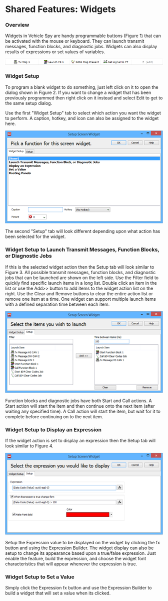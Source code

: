 # Shared Features: Widgets

### Overview

Widgets in Vehicle Spy are handy programmable buttons (Figure 1) that can be activated with the mouse or keyboard. They can launch transmit messages, function blocks, and diagnostic jobs. Widgets can also display results of expressions or set values of variables.

![Figure 1: Widgets are found along the bottom and right edges of the screen.](../.gitbook/assets/spyWidgets.gif)

### Widget Setup

To program a blank widget to do something, just left click on it to open the dialog shown in Figure 2. If you want to change a widget that has been previously programmed then right click on it instead and select Edit to get to the same setup dialog.

Use the first "Widget Setup" tab to select which action you want the widget to perform. A caption, hotkey, and icon can also be assigned to the widget here.

![Figure 2: Use the Widget Setup tab to select a widget action and change its appearance.](../.gitbook/assets/spyWidgetSetup.gif)

The second "Setup" tab will look different depending upon what action has been selected for the widget.

### Widget Setup to Launch Transmit Messages, Function Blocks, or Diagnostic Jobs

If this is the selected widget action then the Setup tab will look similar to Figure 3. All possible transmit messages, function blocks, and diagnostic jobs that can be launched are shown on the left side. Use the Filter field to quickly find specific launch items in a long list. Double click an item in the list or use the Add>> button to add items to the widget action list on the right. Use the Clear and Remove buttons to clear the entire action list or remove one item at a time. One widget can support multiple launch items with a defined separation time between each item.

![Figure 3: The Setup tab for a widget to launch something.](../.gitbook/assets/spyWidgetSetupLaunch.gif)

Function blocks and diagnostic jobs have both Start and Call actions. A Start action will start the item and then continue onto the next item (after waiting any specified time). A Call action will start the item, but wait for it to complete before continuing on to the next item.

### Widget Setup to Display an Expression

If the widget action is set to display an expression then the Setup tab will look similar to Figure 4.

![Figure 4: The Setup tab for a widget to display an expression.](../.gitbook/assets/spyWidgetSetupDisplayExpression.gif)

Setup the Expression value to be displayed on the widget by clicking the fx button and using the Expression Builder. The widget display can also be setup to change its appearance based upon a true/false expression. Just enable the feature, build the expression, and choose the widget font characteristics that will appear whenever the expression is true.

### Widget Setup to Set a Value

Simply click the Expression fx button and use the Expression Builder to build a widget that will set a value when its clicked.
